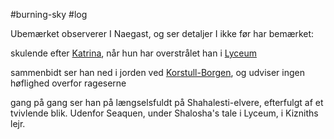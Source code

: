 #burning-sky #log

Ubemærket observerer I Naegast, og ser detaljer I ikke før har bemærket: 
skulende efter [Katrina](Katrina.md), når hun har overstrålet han i [Lyceum](Lyceum.md)
sammenbidt ser han ned i jorden ved [Korstull-Borgen](Korstull-Borgen.md), og udviser ingen høflighed overfor rageserne
gang på gang ser han på længselsfuldt på Shahalesti-elvere, efterfulgt af et tvivlende blik. Udenfor Seaquen, under Shalosha's tale i Lyceum, i Kizniths lejr.
